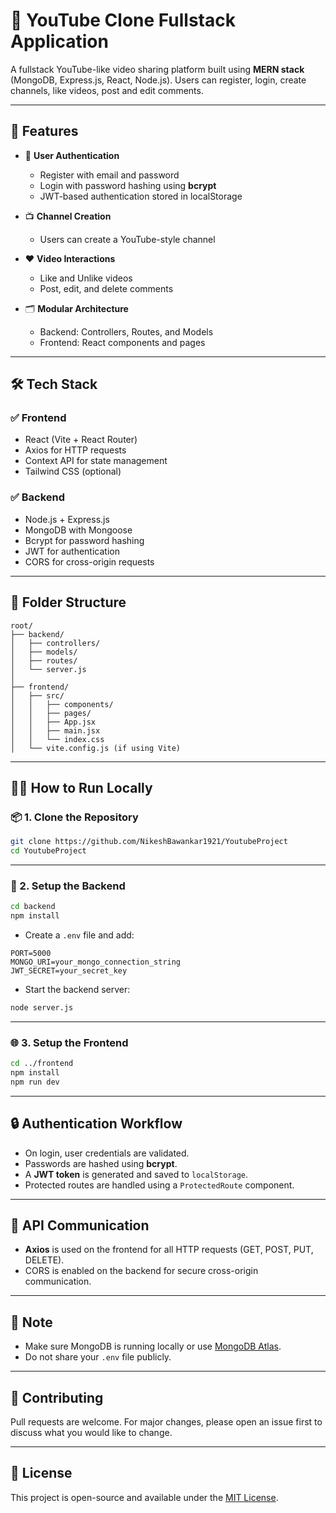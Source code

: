 # 🎥 YouTube Clone Fullstack Application

A fullstack YouTube-like video sharing platform built using **MERN stack** (MongoDB, Express.js, React, Node.js). Users can register, login, create channels, like videos, post and edit comments.

---

## 🚀 Features

- 🔐 **User Authentication**
  - Register with email and password
  - Login with password hashing using **bcrypt**
  - JWT-based authentication stored in localStorage

- 📺 **Channel Creation**
  - Users can create a YouTube-style channel

- ❤️ **Video Interactions**
  - Like and Unlike videos
  - Post, edit, and delete comments

- 🗂 **Modular Architecture**
  - Backend: Controllers, Routes, and Models
  - Frontend: React components and pages

---

## 🛠️ Tech Stack

### ✅ Frontend
- React (Vite + React Router)
- Axios for HTTP requests
- Context API for state management
- Tailwind CSS (optional)

### ✅ Backend
- Node.js + Express.js
- MongoDB with Mongoose
- Bcrypt for password hashing
- JWT for authentication
- CORS for cross-origin requests

---

## 📁 Folder Structure

```
root/
├── backend/
│   ├── controllers/
│   ├── models/
│   ├── routes/
│   └── server.js
│
├── frontend/
│   ├── src/
│   │   ├── components/
│   │   ├── pages/
│   │   ├── App.jsx
│   │   ├── main.jsx
│   │   └── index.css
│   └── vite.config.js (if using Vite)
```

---

## 🧑‍💻 How to Run Locally

### 📦 1. Clone the Repository

```bash
git clone https://github.com/NikeshBawankar1921/YoutubeProject
cd YoutubeProject
```

---

### 🚀 2. Setup the Backend

```bash
cd backend
npm install
```

- Create a `.env` file and add:

```env
PORT=5000
MONGO_URI=your_mongo_connection_string
JWT_SECRET=your_secret_key
```

- Start the backend server:

```bash
node server.js
```

---

### 🌐 3. Setup the Frontend

```bash
cd ../frontend
npm install
npm run dev
```

---

## 🔒 Authentication Workflow

- On login, user credentials are validated.
- Passwords are hashed using **bcrypt**.
- A **JWT token** is generated and saved to `localStorage`.
- Protected routes are handled using a `ProtectedRoute` component.

---

## 📡 API Communication

- **Axios** is used on the frontend for all HTTP requests (GET, POST, PUT, DELETE).
- CORS is enabled on the backend for secure cross-origin communication.

---

## 📌 Note

- Make sure MongoDB is running locally or use [MongoDB Atlas](https://www.mongodb.com/cloud/atlas).
- Do not share your `.env` file publicly.

---

## 🙌 Contributing

Pull requests are welcome. For major changes, please open an issue first to discuss what you would like to change.

---

## 📃 License

This project is open-source and available under the [MIT License](LICENSE).